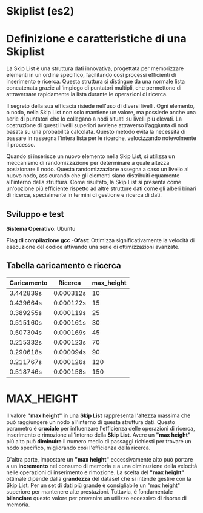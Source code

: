 # Skiplist (es2) 

# Definizione e caratteristiche di una Skiplist

La Skip List è una struttura dati innovativa, progettata per memorizzare elementi in un ordine specifico, facilitando così processi efficienti di inserimento e ricerca. Questa struttura si distingue da una normale lista concatenata grazie all'impiego di puntatori multipli, che permettono di attraversare rapidamente la lista durante le operazioni di ricerca.

Il segreto della sua efficacia risiede nell'uso di diversi livelli. Ogni elemento, o nodo, nella Skip List non solo mantiene un valore, ma possiede anche una serie di puntatori che lo collegano a nodi situati su livelli più elevati. La costruzione di questi livelli superiori avviene attraverso l'aggiunta di nodi basata su una probabilità calcolata. Questo metodo evita la necessità di passare in rassegna l'intera lista per le ricerche, velocizzando notevolmente il processo.

Quando si inserisce un nuovo elemento nella Skip List, si utilizza un meccanismo di randomizzazione per determinare a quale altezza posizionare il nodo. Questa randomizzazione assegna a caso un livello al nuovo nodo, assicurando che gli elementi siano distribuiti equamente all'interno della struttura. Come risultato, la Skip List si presenta come un'opzione più efficiente rispetto ad altre strutture dati come gli alberi binari di ricerca, specialmente in termini di gestione e ricerca di dati.


## Sviluppo e test

**Sistema Operativo**: Ubuntu

**Flag di compilazione gcc -Ofast**: Ottimizza  significativamente la velocità di esecuzione del codice  attivando una serie di ottimizzazioni avanzate.


## Tabella caricamento e ricerca

 | Caricamento | Ricerca  | max_height |
|-------------|----------|----------|
| 3.442839s   | 0.000312s| 10       |
| 0.439664s   | 0.000122s| 15       |
| 0.389255s   | 0.000119s| 25       |
| 0.515160s   | 0.000161s| 30       |
| 0.507304s   | 0.000169s| 45       |
| 0.215332s   | 0.000123s| 70       |
| 0.290618s   | 0.000094s| 90       |
| 0.211767s   | 0.000126s| 120      |
| 0.518746s   | 0.000158s| 150      |


# MAX_HEIGHT

Il valore **"max height"** in una **Skip List** rappresenta l'altezza massima che può raggiungere un nodo all'interno di questa struttura dati. Questo parametro è **cruciale** per influenzare l'efficienza delle operazioni di ricerca, inserimento e rimozione all'interno della **Skip List**. Avere un **"max height"** più alto può **diminuire** il numero medio di passaggi richiesti per trovare un nodo specifico, migliorando così l'efficienza della ricerca.

D'altra parte, impostare un **"max height"** eccessivamente alto può portare a un **incremento** nel consumo di memoria e a una diminuzione della velocità nelle operazioni di inserimento e rimozione. La scelta del **"max height"** ottimale dipende dalla **grandezza** del dataset che si intende gestire con la Skip List. Per un set di dati più grande è consigliabile un "max height" superiore per mantenere alte prestazioni. Tuttavia, è fondamentale **bilanciare** questo valore per prevenire un utilizzo eccessivo di risorse di memoria.
